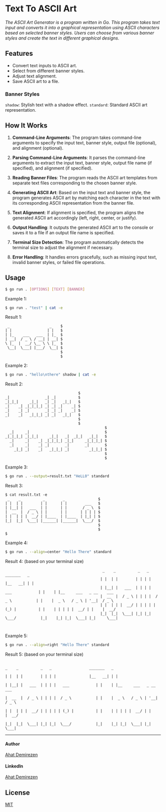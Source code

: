 # Text To ASCII Art

*The ASCII Art Generator is a program written in Go. This program takes text input and converts it into a graphical representation using ASCII characters based on selected banner styles. Users can choose from various banner styles and create the text in different graphical designs.*

## Features  
- Convert text inputs to ASCII art. 
-  Select from different banner styles. 
-  Adjust text alignment. 
-  Save ASCII art to a file.

### Banner Styles
`shadow`: Stylish text with a shadow effect. 
`standard`: Standard ASCII art representation.

## How It Works
1.  **Command-Line Arguments**: The program takes command-line arguments to specify the input text, banner style, output file (optional), and alignment (optional).
    
2.  **Parsing Command-Line Arguments**: It parses the command-line arguments to extract the input text, banner style, output file name (if specified), and alignment (if specified).
    
3.  **Reading Banner Files**: The program reads the ASCII art templates from separate text files corresponding to the chosen banner style.
    
4.  **Generating ASCII Art**: Based on the input text and banner style, the program generates ASCII art by matching each character in the text with its corresponding ASCII representation from the banner file.
    
5.  **Text Alignment**: If alignment is specified, the program aligns the generated ASCII art accordingly (left, right, center, or justify).
    
6.  **Output Handling**: It outputs the generated ASCII art to the console or saves it to a file if an output file name is specified.
    
7.  **Terminal Size Detection**: The program automatically detects the terminal size to adjust the alignment if necessary.
    
8.  **Error Handling**: It handles errors gracefully, such as missing input text, invalid banner styles, or failed file operations.

## Usage
```bash
$ go run . [OPTIONS] [TEXT] [BANNER]
```
Example 1:
```bash
$ go run . "test" | cat -e
```
Result 1:
```
 _                  _    $
| |                | |   $
| |_    ___   ___  | |_  $
| __|  / _ \ / __| | __| $
\ |_  |  __/ \__ \ \ |_  $
 \__|  \___| |___/  \__| $
                         $
                         $
```
Example 2:
```bash
$ go run . "hello\nthere" shadow | cat -e
```
Result 2:
```
                                 $
_|                _| _|          $
_|_|_|     _|_|   _| _|   _|_|   $
_|    _| _|_|_|_| _| _| _|    _| $
_|    _| _|       _| _| _|    _| $
_|    _|   _|_|_| _| _|   _|_|   $
                                 $
                                 $
                                             $
  _|     _|                                  $
_|_|_|_| _|_|_|     _|_|   _|  _|_|   _|_|   $
  _|     _|    _| _|_|_|_| _|_|     _|_|_|_| $
  _|     _|    _| _|       _|       _|       $
    _|_| _|    _|   _|_|_| _|         _|_|_| $
                                             $
                                             $
```
Example 3:
```bash
$ go run . --output=result.txt "HeLL0" standard
```
Result 3:
```
$ cat result.txt -e
 _    _          _        _               $
| |  | |        | |      | |        ___   $
| |__| |   ___  | |      | |       / _ \  $
|  __  |  / _ \ | |      | |      | | | | $
| |  | | |  __/ | |____  | |____  | |_| | $
|_|  |_|  \___| |______| |______|  \___/  $
                                          $
                                          $
$
```
Example 4:
```bash
$ go run . --align=center "Hello There" standard
```
Result 4:
(based on your terminal size)
```
                                            _    _          _   _                 _______   _                                                                      
                                           | |  | |        | | | |               |__   __| | |                                                                     
                                           | |__| |   ___  | | | |   ___            | |    | |__     ___   _ __    ___                                             
                                           |  __  |  / _ \ | | | |  / _ \           | |    |  _ \   / _ \ | '__|  / _ \                                            
                                           | |  | | |  __/ | | | | | (_) |          | |    | | | | |  __/ | |    |  __/                                            
                                           |_|  |_|  \___| |_| |_|  \___/           |_|    |_| |_|  \___| |_|     \___|                                            
                                                                                                                                                                   
                                                                                                                                                                   
```
Example 5:
```bash
$ go run . --align=right "Hello There" standard
```
Result 5:
(based on your terminal size)



                                                                                                                                 _    _          _   _                 _______   _
                                                                                                                                | |  | |        | | | |               |__   __| | |
                                                                                                                                | |__| |   ___  | | | |   ___            | |    | |__     ___   _ __    ___
                                                                                                                                |  __  |  / _ \ | | | |  / _ \           | |    |  _ \   / _ \ | '__|  / _ \
                                                                                                                                | |  | | |  __/ | | | | | (_) |          | |    | | | | |  __/ | |    |  __/
                                                                                                                                |_|  |_|  \___| |_| |_|  \___/           |_|    |_| |_|  \___| |_|     \___|




---
#### Author
[Ahat Demirezen](https://github.com/ahatdemirezen)

#### LinkedIn
[Ahat Demirezen](https://www.linkedin.com/in/ahat-demirezen-8bb5262a9/)

 ## License
 [MIT](https://choosealicense.com/licenses/mit/)